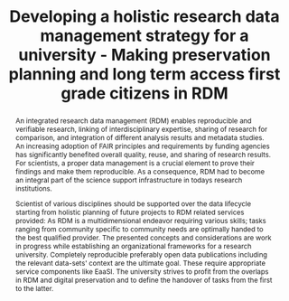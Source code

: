 ---
abstract: 'An integrated research data management (RDM) enables reproducible and verifiable
  research, linking of interdisciplinary expertise, sharing of research for comparison,
  and integration of different analysis results and metadata studies. An increasing
  adoption of FAIR principles and requirements by funding agencies has significantly
  benefited overall quality, reuse, and sharing of research results. For scientists,
  a proper data management is a crucial element to prove their findings and make them
  reproducible. As a consequence, RDM had to become an integral part of the science
  support infrastructure in todays research institutions.


  Scientist of various disciplines should be supported over the data lifecycle starting
  from holistic planning of future projects to RDM related services provided: As RDM
  is a multidimensional endeavor requiring various skills; tasks ranging from community
  specific to community needs are optimally handed to the best qualified provider.
  The presented concepts and considerations are work in progress while establishing
  an organizational frameworks for a research university. Completely reproducible
  preferably open data publications including the relevant data-sets'' context are
  the ultimate goal. These require appropriate service components like EaaSI. The
  university strives to profit from the overlaps in RDM and digital preservation and
  to define the handover of tasks from the first to the latter.

  '
creators:
- Von Suchodoletz, Dirk
- Leendertse, Jan
- Rechert, Klaus
- Gieschke, Rafael
- Semaan, Saher
- Goldammer, Björn
- Tolkatsch, Dimitri
date: null
document_url: https://services.phaidra.univie.ac.at/api/object/o:1424925/download
grand_parent: iPRES
institutions:
- University of Freiburg
keywords:
- research data management planning
- continuous access
- re-use
- data management plan
- data publication
- federated services
- rdm ecosphere
landing_page_url: https://phaidra.univie.ac.at/o:1424925
language: eng
layout: publication
license: CC BY 4.0 International
notes_url: null
parent: iPRES 2021
publication_type: paper
size: 365690
slides_url: null
source_name: iPRES
title: Developing a holistic research data management strategy for a university -
  Making preservation planning and long term access first grade citizens in RDM
year: 2021
---
